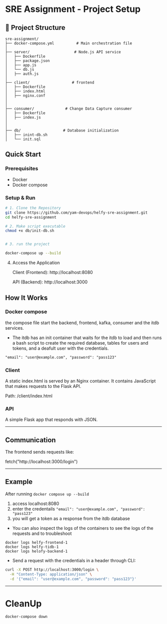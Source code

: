 # SRE Assignment - Project Setup

## 📁 Project Structure
```
sre-assignment/
├── docker-compose.yml          # Main orchestration file
│
├── server/                    # Node.js API service
│   ├── Dockerfile
│   ├── package.json
│   ├── app.js
│   └── db.js
│   ├── auth.js
│
├── client/                   # frontend
│   ├── Dockerfile
│   ├── index.html
│   ├── nginx.conf
│ 
│
├── consumer/              # Change Data Capture consumer
│   ├── Dockerfile
│   ├── index.js
│
│
├── db/                   # Database initialization
│   ├── inint-db.sh
│   └── init.sql
```

##  Quick Start

### Prerequisites
- Docker
- Docker compose

### Setup & Run
```bash
# 1. Clone the Repository
git clone https://github.com/yam-devops/helfy-sre-assignment.git
cd helfy-sre-assignment

# 2. Make script executable
chmod +x db/init-db.sh


# 3. run the project

docker-compose up --build

```
4. Access the Application

    Client (Frontend): http://localhost:8080

    API (Backend): http://localhost:3000

## How It Works

### Docker compose

the compose file start the backend, frontend, kafka, consumer and the itdb services.
- The itdb has an init container that waits for the itdb to load and then runs a bash script to create the required database, tables for users and tokens, and a deafult user with the credentials.
```txt
"email": "user@example.com", "password": "pass123"
```

### Client

A static index.html is served by an Nginx container. It contains JavaScript that makes requests to the Flask API.

Path: /client/index.html

### API

A simple Flask app that responds with JSON.

---

## Communication

The frontend sends requests like:

fetch("http://localhost:3000/login")

---

## Example

After running ```docker compose up --build ```
1. access localhost:8080
2. enter the credentails ``` "email": "user@example.com", "password": "pass123" ```
3. you will get a token as a response from the itdb database

- You can also inspect the logs of the containers to see the logs of the requests and to troubleshoot

```
docker logs helfy-frontend-1
docker logs helfy-tidb-1
docker logs helofy-backend-1
```
- Send a request with the credentials in a header through CLI:

```bash
curl -X POST http://localhost:3000/login \
  -H "Content-Type: application/json" \
  -d '{"email": "user@example.com", "password": "pass123"}'

```

---
# CleanUp
```
docker-compose down
```


